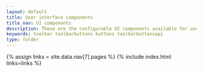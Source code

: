 ```yaml
---
layout: default
title: User interface components
title_nav: UI components
description: These are the configurable UI components available for user customization.
keywords: toolbar toolbarbuttons buttons toolbarbuttonsapi
type: folder
---
```


{% assign links = site.data.nav[7].pages %}
{% include index.html links=links %}

